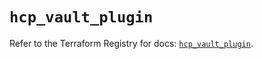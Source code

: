 # `hcp_vault_plugin`

Refer to the Terraform Registry for docs: [`hcp_vault_plugin`](https://registry.terraform.io/providers/hashicorp/hcp/0.91.1/docs/resources/vault_plugin).
